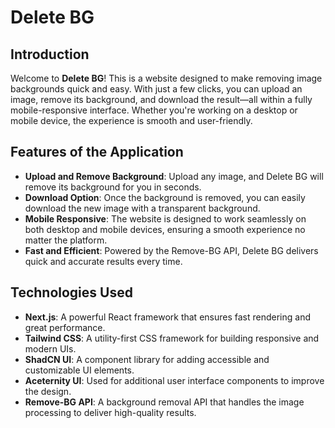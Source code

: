 # Delete BG

## Introduction

Welcome to **Delete BG**! This is a website designed to make removing image backgrounds quick and easy. With just a few clicks, you can upload an image, remove its background, and download the result—all within a fully mobile-responsive interface. Whether you're working on a desktop or mobile device, the experience is smooth and user-friendly.

## Features of the Application

- **Upload and Remove Background**: Upload any image, and Delete BG will remove its background for you in seconds.
- **Download Option**: Once the background is removed, you can easily download the new image with a transparent background.
- **Mobile Responsive**: The website is designed to work seamlessly on both desktop and mobile devices, ensuring a smooth experience no matter the platform.
- **Fast and Efficient**: Powered by the Remove-BG API, Delete BG delivers quick and accurate results every time.

## Technologies Used

- **Next.js**: A powerful React framework that ensures fast rendering and great performance.
- **Tailwind CSS**: A utility-first CSS framework for building responsive and modern UIs.
- **ShadCN UI**: A component library for adding accessible and customizable UI elements.
- **Aceternity UI**: Used for additional user interface components to improve the design.
- **Remove-BG API**: A background removal API that handles the image processing to deliver high-quality results.

